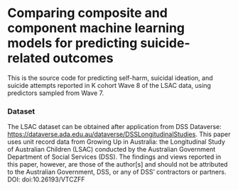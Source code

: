 # Comparing composite and component machine learning models for predicting suicide-related outcomes

This is the source code for predicting self-harm, suicidal ideation, and suicide attempts reported in K cohort Wave 8 of the LSAC data, using predictors sampled from Wave 7.

### Dataset
The LSAC dataset can be obtained after application from DSS Dataverse: https://dataverse.ada.edu.au/dataverse/DSSLongitudinalStudies. 
This paper uses unit record data from Growing Up in Australia: the Longitudinal Study of Australian Children (LSAC) conducted by the Australian Government Department of Social Services (DSS). The findings and views reported in this paper, however, are those of the author[s] and should not be attributed to the Australian Government, DSS, or any of DSS’ contractors or partners. DOI: doi:10.26193/VTCZFF
